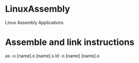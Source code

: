 # LinuxAssembly
Linux Assembly Applications

# Assemble and link instructions
as -o [name].o [name].s
ld -o [name] [name].o